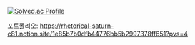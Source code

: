 [![Solved.ac Profile](http://mazassumnida.wtf/api/v2/generate_badge?boj=skwo27)](https://solved.ac/skwo27/)


포트폴리오: https://rhetorical-saturn-c81.notion.site/1e85b7b0dfb44776bb5b2997378ff651?pvs=4


<!--
-->
